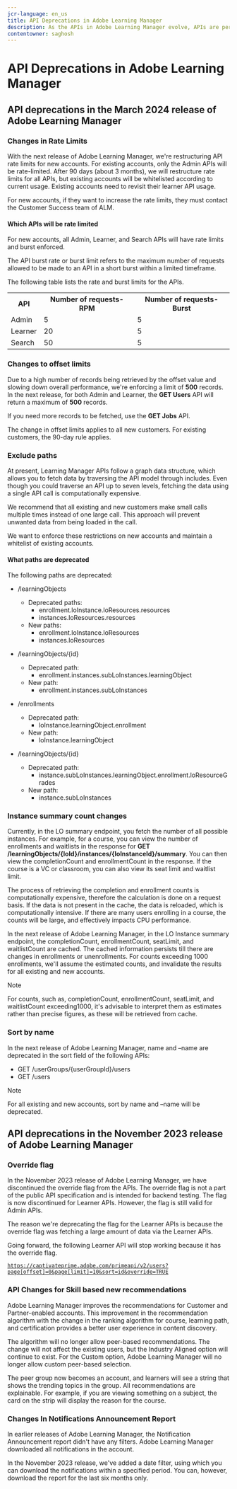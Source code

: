 ```yaml
---
jcr-language: en_us
title: API Deprecations in Adobe Learning Manager 
description: As the APIs in Adobe Learning Manager evolve, APIs are periodically reorganized or upgraded. When APIs evolve, the old API is deprecated and eventually removed. This page contains information you need to know when migrating from deprecated API versions to newer and more stable API versions.
contentowner: saghosh
---
```


# API Deprecations in Adobe Learning Manager

## API deprecations in the March 2024 release of Adobe Learning Manager

### Changes in Rate Limits

With the next release of Adobe Learning Manager, we're restructuring API rate limits for new accounts. For existing accounts, only the Admin APIs will be rate-limited. After 90 days (about 3 months), we will restructure rate limits for all APIs, but existing accounts will be whitelisted according to current usage. Existing accounts need to revisit their learner API usage. 

For new accounts, if they want to increase the rate limits, they must contact the Customer Success team of ALM. 

#### Which APIs will be rate limited 

For new accounts, all Admin, Learner, and Search APIs will have rate limits and burst enforced.  

The API burst rate or burst limit refers to the maximum number of requests allowed to be made to an API in a short burst within a limited timeframe. 

The following table lists the rate and burst limits for the APIs.

<table>
    <tr>
        <th>API</th>
        <th>Number of requests-RPM</th>
        <th>Number of requests-Burst</th>
    </tr>
    <tr>
        <td>Admin</td>
        <td>5</td>
        <td>5</td>
    </tr>
    <tr>
        <td>Learner</td>
        <td>20</td>
        <td>5</td>
    </tr>
    <tr>
        <td>Search</td>
        <td>50</td>
        <td>5</td>
    </tr>
</table>

### Changes to offset limits 

Due to a high number of records being retrieved by the offset value and slowing down overall performance, we're enforcing a limit of **500** records. In the next release, for both Admin and Learner, the **GET Users** API will return a maximum of **500** records. 

If you need more records to be fetched, use the **GET Jobs** API.  

The change in offset limits applies to all new customers. For existing customers, the 90-day rule applies.

### Exclude paths 

At present, Learning Manager APIs follow a graph data structure, which allows you to fetch data by traversing the API model through includes. Even though you could traverse an API up to seven levels, fetching the data using a single API call is computationally expensive. 

We recommend that all existing and new customers make small calls multiple times instead of one large call. This approach will prevent unwanted data from being loaded in the call. 

We want to enforce these restrictions on new accounts and maintain a whitelist of existing accounts.

#### What paths are deprecated

The following paths are deprecated:

* /learningObjects
    * Deprecated paths:
        * enrollment.loInstance.loResources.resources
        * instances.loResources.resources 
    * New paths:
        * enrollment.loInstance.loResources
        * instances.loResources 

* /learningObjects/{id} 
    * Deprecated path: 
        * enrollment.instances.subLoInstances.learningObject 
    * New path: 
        * enrollment.instances.subLoInstances 

* /enrollments 
    * Deprecated path:  
        * loInstance.learningObject.enrollment 
    * New path: 
        * loInstance.learningObject 

* /learningObjects/{id} 
    * Deprecated path: 
        * instance.subLoInstances.learningObject.enrollment.loResourceGrades 
    * New path: 
        * instance.subLoInstances 

### Instance summary count changes 

Currently, in the LO summary endpoint, you fetch the number of all possible instances. For example, for a course, you can view the number of enrollments and waitlists in the response for **GET /learningObjects/{loId}/instances/{loInstanceId}/summary**. You can then view the completionCount and enrollmentCount in the response. If the course is a VC or classroom, you can also view its seat limit and waitlist limit. 

The process of retrieving the completion and enrollment counts is computationally expensive, therefore the calculation is done on a request basis. If the data is not present in the cache, the data is reloaded, which is computationally intensive. If there are many users enrolling in a course, the counts will be large, and effectively impacts CPU performance. 

In the next release of Adobe Learning Manager, in the LO Instance summary endpoint, the completionCount, enrollmentCount, seatLimit, and waitlistCount are cached. The cached information persists till there are changes in enrollments or unenrollments. For counts exceeding 1000 enrollments, we'll assume the estimated counts, and invalidate the results for all existing and new accounts.

>[!NOTE]
>
>For counts, such as, completionCount, enrollmentCount, seatLimit, and waitlistCount exceeding1000, it's advisable to interpret them as estimates rather than precise figures, as these will be retrieved from cache.

### Sort by name 

In the next release of Adobe Learning Manager, name and –name are deprecated in the sort field of the following APIs:

* GET /userGroups/{userGroupId}/users 
* GET /users 

>[!NOTE]
>
>For all existing and new accounts, sort by name and –name will be deprecated. 


## API deprecations in the November 2023 release of Adobe Learning Manager

### Override flag

In the November 2023 release of Adobe Learning Manager, we have discontinued the override flag from the APIs. The override flag is not a part of the public API specification and is intended for backend testing. The flag is now discontinued for Learner APIs. However, the flag is still valid for Admin APIs.  

The reason we're deprecating the flag for the Learner APIs is because the override flag was fetching a large amount of data via the Learner APIs.  

Going forward, the following Learner API will stop working because it has the override flag.

<code>https://captivateprime.adobe.com/primeapi/v2/users?page[offset]=0&page[limit]=10&sort=id&override=TRUE</code>

### API Changes for Skill based new recommendations

Adobe Learning Manager improves the recommendations for Customer and Partner-enabled accounts. This improvement in the recommendation algorithm with the change in the ranking algorithm for course, learning path, and certification provides a better user experience in content discovery.  

The algorithm will no longer allow peer-based recommendations. The change will not affect the existing users, but the Industry Aligned option will continue to exist. For the Custom option, Adobe Learning Manager will no longer allow custom peer-based selection.  

The peer group now becomes an account, and learners will see a string that shows the trending topics in the group. All recommendations are explainable. For example, if you are viewing something on a subject, the card on the strip will display the reason for the course. 

### Changes In Notifications Announcement Report

In earlier releases of Adobe Learning Manager, the Notification Announcement report didn't have any filters. Adobe Learning Manager downloaded all notifications in the account. 

In the November 2023 release, we've added a date filter, using which you can download the notifications within a specified period.  You can, however, download the report for the last six months only. 